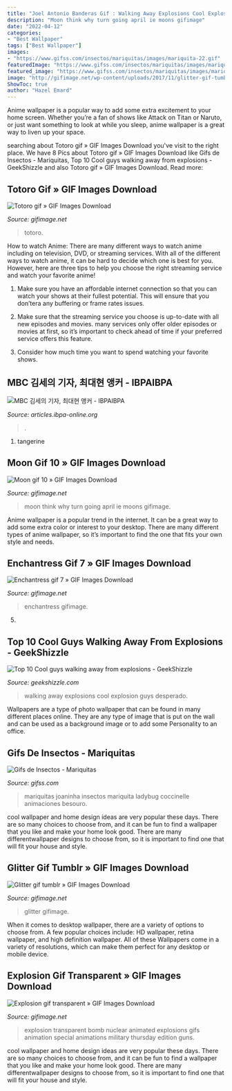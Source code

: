 ```yaml
---
title: "Joel Antonio Banderas Gif : Walking Away Explosions Cool Explosion Guys Desperado"
description: "Moon think why turn going april ie moons gifimage"
date: "2022-04-12"
categories:
- "Best Wallpaper"
tags: ["Best Wallpaper"]
images:
- "https://www.gifss.com/insectos/mariquitas/images/mariquita-22.gif"
featuredImage: "https://www.gifss.com/insectos/mariquitas/images/mariquita-22.gif"
featured_image: "https://www.gifss.com/insectos/mariquitas/images/mariquita-22.gif"
image: "http://gifimage.net/wp-content/uploads/2017/11/glitter-gif-tumblr.gif"
ShowToc: true
author: "Hazel Emard"
---
```



Anime wallpaper is a popular way to add some extra excitement to your home screen. Whether you’re a fan of shows like Attack on Titan or Naruto, or just want something to look at while you sleep, anime wallpaper is a great way to liven up your space.

	

		
searching about Totoro gif » GIF Images Download you've visit to the right place. We have 8 Pics about Totoro gif » GIF Images Download like Gifs de Insectos - Mariquitas, Top 10 Cool guys walking away from explosions - GeekShizzle and also Totoro gif » GIF Images Download. Read more:
		
    
## Totoro Gif » GIF Images Download

<img loading=lazy src="http://gifimage.net/wp-content/uploads/2017/08/totoro-gif.gif" onerror="this.onerror=null;this.src='https://tse3.mm.bing.net/th?id=OIP.wk_dJHwVYbTQt1ibrkhalwHaHa&amp;pid=15.1';" alt="Totoro gif » GIF Images Download">

_Source: gifimage.net_

>totoro. 

	

How to watch Anime: There are many different ways to watch anime including on television, DVD, or streaming services.
With all of the different ways to watch anime, it can be hard to decide which one is best for you. However, here are three tips to help you choose the right streaming service and watch your favorite anime!
1. Make sure you have an affordable internet connection so that you can watch your shows at their fullest potential. This will ensure that you don’tera any buffering or frame rates issues.

2. Make sure that the streaming service you choose is up-to-date with all new episodes and movies. many services only offer older episodes or movies at first, so it’s important to check ahead of time if your preferred service offers this feature.

3. Consider how much time you want to spend watching your favorite shows.

    
## MBC 김세의 기자, 최대현 앵커 - IBPAIBPA

<img loading=lazy src="https://i.aagag.com/AhbVU.jpg" onerror="this.onerror=null;this.src='https://tse1.mm.bing.net/th?id=OIP.LKQJcarMQMvIeAwiUxclaQHaM7&amp;pid=15.1';" alt="MBC 김세의 기자, 최대현 앵커 - IBPAIBPA">

_Source: articles.ibpa-online.org_

>. 

	

1. tangerine 

    
## Moon Gif 10 » GIF Images Download

<img loading=lazy src="http://gifimage.net/wp-content/uploads/2017/10/moon-gif-10.gif" onerror="this.onerror=null;this.src='https://tse2.mm.bing.net/th?id=OIP.TnFDZOkVcLucoSFF7-wQkgAAAA&amp;pid=15.1';" alt="Moon gif 10 » GIF Images Download">

_Source: gifimage.net_

>moon think why turn going april ie moons gifimage. 

	

Anime wallpaper is a popular trend in the internet. It can be a great way to add some extra color or interest to your desktop. There are many different types of anime wallpaper, so it’s important to find the one that fits your own style and needs.

    
## Enchantress Gif 7 » GIF Images Download

<img loading=lazy src="http://gifimage.net/wp-content/uploads/2017/11/enchantress-gif-7.gif" onerror="this.onerror=null;this.src='https://tse2.mm.bing.net/th?id=OIP.ltDkkOjx4TMzrcKQ9idkPAHaDF&amp;pid=15.1';" alt="Enchantress gif 7 » GIF Images Download">

_Source: gifimage.net_

>enchantress gifimage. 

	

5.

    
## Top 10 Cool Guys Walking Away From Explosions - GeekShizzle

<img loading=lazy src="https://i0.wp.com/geekshizzle.com/wp-content/uploads/2013/09/desperado-explosion.jpg?fit=685%2C385" onerror="this.onerror=null;this.src='https://tse2.mm.bing.net/th?id=OIP.gmIF75W1WY3YKNy5oEGAAwHaEK&amp;pid=15.1';" alt="Top 10 Cool guys walking away from explosions - GeekShizzle">

_Source: geekshizzle.com_

>walking away explosions cool explosion guys desperado. 

	



Wallpapers are a type of photo wallpaper that can be found in many different places online. They are any type of image that is put on the wall and can be used as a background image or to add some Personality to an office.

    
## Gifs De Insectos - Mariquitas

<img loading=lazy src="https://www.gifss.com/insectos/mariquitas/images/mariquita-22.gif" onerror="this.onerror=null;this.src='https://tse2.mm.bing.net/th?id=OIP.S442B4SWmBP6Oa6fDvZYNgAAAA&amp;pid=15.1';" alt="Gifs de Insectos - Mariquitas">

_Source: gifss.com_

>mariquitas joaninha insectos mariquita ladybug coccinelle animaciones besouro. 

	

cool wallpaper and home design ideas are very popular these days. There are so many choices to choose from, and it can be fun to find a wallpaper that you like and make your home look good. There are many differentwallpaper designs to choose from, so it is important to find one that will fit your house and style.

    
## Glitter Gif Tumblr » GIF Images Download

<img loading=lazy src="http://gifimage.net/wp-content/uploads/2017/11/glitter-gif-tumblr.gif" onerror="this.onerror=null;this.src='https://tse1.mm.bing.net/th?id=OIP.pHelfy06EeK6mdrFkJV8yAHaEK&amp;pid=15.1';" alt="Glitter gif tumblr » GIF Images Download">

_Source: gifimage.net_

>glitter gifimage. 

	

When it comes to desktop wallpaper, there are a variety of options to choose from. A few popular choices include: HD wallpaper, retina wallpaper, and high definition wallpaper. All of these Wallpapers come in a variety of resolutions, which can make them perfect for any desktop or mobile device. 

    
## Explosion Gif Transparent » GIF Images Download

<img loading=lazy src="http://gifimage.net/wp-content/uploads/2017/06/explosion-gif-transparent.gif" onerror="this.onerror=null;this.src='https://tse4.mm.bing.net/th?id=OIP.invX3cwif-GdkG__4QjVTwAAAA&amp;pid=15.1';" alt="Explosion gif transparent » GIF Images Download">

_Source: gifimage.net_

>explosion transparent bomb nuclear animated explosions gifs animation special animations military thursday edition guns. 

	

cool wallpaper and home design ideas are very popular these days. There are so many choices to choose from, and it can be fun to find a wallpaper that you like and make your home look good. There are many differentwallpaper designs to choose from, so it is important to find one that will fit your house and style.

